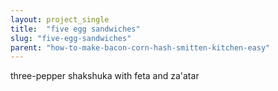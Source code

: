 ```yaml
---
layout: project_single
title:  "five egg sandwiches"
slug: "five-egg-sandwiches"
parent: "how-to-make-bacon-corn-hash-smitten-kitchen-easy"
---
```

three-pepper shakshuka with feta and za'atar